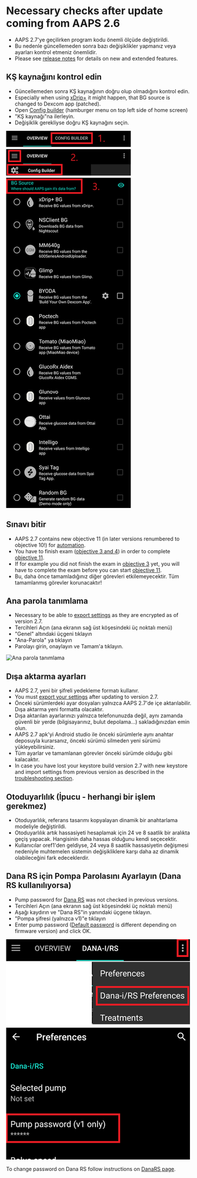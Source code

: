 # Necessary checks after update coming from AAPS 2.6

- AAPS 2.7'ye geçilirken program kodu önemli ölçüde değiştirildi.
- Bu nedenle güncellemeden sonra bazı değişiklikler yapmanız veya ayarları kontrol etmeniz önemlidir.
- Please see [release notes](ReleaseNotes.md#version-270) for details on new and extended features.

## KŞ kaynağını kontrol edin

- Güncellemeden sonra KŞ kaynağının doğru olup olmadığını kontrol edin.
- Especially when using [xDrip+](../CompatibleCgms/xDrip.md) it might happen, that BG source is changed to Dexcom app (patched).
- Open [Config builder](../SettingUpAaps/ConfigBuilder.md#bg-source) (hamburger menu on top left side of home screen)
- "KŞ kaynağı"na ilerleyin.
- Değişiklik gerekliyse doğru KŞ kaynağını seçin.

![KŞ Kaynağı](../images/ConfBuild_BG.png)

## Sınavı bitir

- AAPS 2.7 contains new objective 11 (in later versions renumbered to objective 10!) for [automation](../DailyLifeWithAaps/Automations.md).
- You have to finish exam ([objective 3 and 4](../SettingUpAaps/CompletingTheObjectives.md#objective-3-prove-your-knowledge)) in order to complete [objective 11](../SettingUpAaps/CompletingTheObjectives.md#objective-11-enabling-additional-features-for-daytime-use-such-as-dynamic-sensitivity-plugin-dynisf).
- If for example you did not finish the exam in [objective 3](../SettingUpAaps/CompletingTheObjectives.md#objective-3-prove-your-knowledge) yet, you will have to complete the exam before you can start [objective 11](../SettingUpAaps/CompletingTheObjectives.md#objective-11-enabling-additional-features-for-daytime-use-such-as-dynamic-sensitivity-plugin-dynisf).
- Bu, daha önce tamamladığınız diğer görevleri etkilemeyecektir. Tüm tamamlanmış görevler korunacaktır!

## Ana parola tanımlama

- Necessary to be able to [export settings](ExportImportSettings.md) as they are encrypted as of version 2.7.
- Tercihleri Açın (ana ekranın sağ üst köşesindeki üç noktalı menü)
- "Genel" altındaki üçgeni tıklayın
- "Ana-Parola" ya tıklayın
- Parolayı girin, onaylayın ve Tamam'a tıklayın.

![Ana parola tanımlama](../images/MasterPW.png)

## Dışa aktarma ayarları

- AAPS 2.7, yeni bir şifreli yedekleme formatı kullanır.
- You must [export your settings](ExportImportSettings.md) after updating to version 2.7.
- Önceki sürümlerdeki ayar dosyaları yalnızca AAPS 2.7'de içe aktarılabilir. Dışa aktarma yeni formatta olacaktır.
- Dışa aktarılan ayarlarınızı yalnızca telefonunuzda değil, aynı zamanda güvenli bir yerde (bilgisayarınız, bulut depolama...) sakladığınızdan emin olun.
- AAPS 2.7 apk'yi Android studio ile önceki sürümlerle aynı anahtar deposuyla kurarsanız, önceki sürümü silmeden yeni sürümü yükleyebilirsiniz.
- Tüm ayarlar ve tamamlanan görevler önceki sürümde olduğu gibi kalacaktır.
- In case you have lost your keystore build version 2.7 with new keystore and import settings from previous version as described in the [troubleshooting section](../GettingHelp/TroubleshootingAndroidStudio#lost-keystore).

## Otoduyarlılık (İpucu - herhangi bir işlem gerekmez)

- Otoduyarlılık, referans tasarımı kopyalayan dinamik bir anahtarlama modeliyle değiştirildi.
- Otoduyarlılık artık hassasiyeti hesaplamak için 24 ve 8 saatlik bir aralıkta geçiş yapacak. Hangisinin daha hassas olduğunu kendi seçecektir.
- Kullanıcılar oref1'den geldiyse, 24 veya 8 saatlik hassasiyetin değişmesi nedeniyle muhtemelen sistemin değişikliklere karşı daha az dinamik olabileceğini fark edeceklerdir.

## Dana RS için Pompa Parolasını Ayarlayın (Dana RS kullanılıyorsa)

- Pump password for [Dana RS](../CompatiblePumps/DanaRS-Insulin-Pump.md) was not checked in previous versions.
- Tercihleri Açın (ana ekranın sağ üst köşesindeki üç noktalı menü)
- Aşağı kaydırın ve "Dana RS"in yanındaki üçgene tıklayın.
- "Pompa şifresi (yalnızca v1)"e tıklayın
- Enter pump password ([Default password](../CompatiblePumps/DanaRS-Insulin-Pump.md#default-password) is different depending on firmware version) and click OK.

![Set Dana RS password](../images/DanaRSPW.png)

To change password on Dana RS follow instructions on [DanaRS page](../CompatiblePumps/DanaRS-Insulin-Pump.md#change-password-on-pump).
